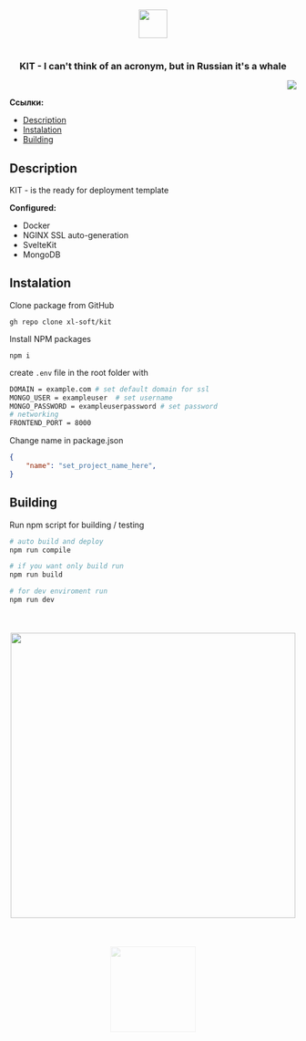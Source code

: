 <br/>
<br/>
<div align="middle">
    <img src="https://psv4.userapi.com/c235031/u539876810/docs/d37/1e1afb8d52e2/logo.png?extra=wYozL4OsYI_0jkbpSKg4P1U5yvQGt8iak7Fu7raPEsyBGyjhHULXMqYbTyJA_XkqWdYz64iHx5TmZzXMKxjTJ62N1q5u_XzgQgZboxQq03-DFesmeupw6ob19ljL1msOAg6YCovRZ7aH2sQQgFh5nWrJhG0" height=50>
</div>

#

<h3 align="center" style="margin-bottom: 15px;">
    <strong>KIT - I can't think of an acronym, but in Russian it's a whale</strong> 
</h3>

<p align="right">
    <img src="https://psv4.userapi.com/c237231/u539876810/docs/d56/57a57bb21448/docker.png?extra=kPMpSQP4_sZBVU1idzima8IUUd_oI1RP1YqBSTMx_cb3ex-7ZvZlSf7XszV3Jij7UXFqLr-NAyKa2JafTw8MXE9QX3sqoBp3fAdSA5_RBHCinc7CN7sogu5hn5vYFr05H7B3ciOG3Meg5sGAXThkhc-llEo" />
</p>

__Ссылки:__
* <a href="#description">Description</a>
* <a href="#install">Instalation</a>
* <a href="#build">Building</a>

<h2 id="description"><strong>Description</strong></h2>

KIT - is the ready for deployment template

__Configured:__
* Docker
* NGINX SSL auto-generation
* SvelteKit
* MongoDB

<h2 id="install"><strong>Instalation</strong></h2>

Clone package from GitHub
```
gh repo clone xl-soft/kit
```

Install NPM packages
```
npm i
```

create ```.env``` file in the root folder with
```bash
DOMAIN = example.com # set default domain for ssl
MONGO_USER = exampleuser  # set username
MONGO_PASSWORD = exampleuserpassword # set password
# networking
FRONTEND_PORT = 8000
```

Change name in package.json
``` json
{
    "name": "set_project_name_here",
}
```

<h2 id="build"><strong>Building</strong></h2>

Run npm script for building / testing

```bash
# auto build and deploy
npm run compile 

# if you want only build run
npm run build

# for dev enviroment run
npm run dev
```
<div align="center" style="margin-top:50px">
  <a href="https://vk.com/xlsoftware" target="_blank" rel="noreferrer">
    <img src="https://sun9-55.userapi.com/impg/w3CcQj5NWwxbqnROSewa4pqAHzNgWubZ0LSv2g/1a5h9_xUpOs.jpg?size=1280x607&quality=96&sign=da87ca5623eb2d97f3472966b007b5f1&type=album" width=500>
  </a>
</div>

<div align="center" style="opacity: 0.2; margin-top:50px">
  <a href="https://vk.com/xlsoftware" target="_blank" rel="noreferrer">
    <img src="https://github.com/xl-soft/press-tools/raw/master/src/assets/img/powered.svg" width=150>
  </a>
</div>


